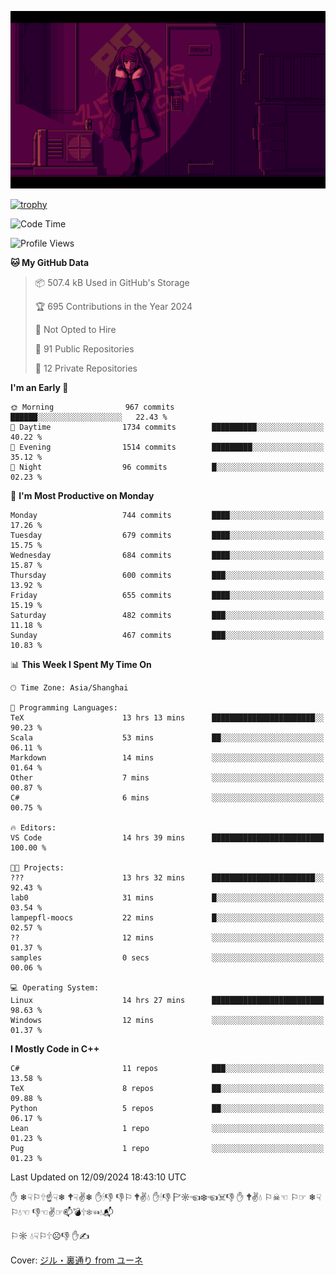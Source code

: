 ![](imgs/main.png)

[![trophy](https://github-profile-trophy.vercel.app/?username=NeilKleistGao&theme=dracula)](https://github.com/ryo-ma/github-profile-trophy)

<!--START_SECTION:waka-->
![Code Time](http://img.shields.io/badge/Code%20Time-1%2C313%20hrs%2045%20mins-blue)

![Profile Views](http://img.shields.io/badge/Profile%20Views-0-blue)

**🐱 My GitHub Data** 

> 📦 507.4 kB Used in GitHub's Storage 
 > 
> 🏆 695 Contributions in the Year 2024
 > 
> 🚫 Not Opted to Hire
 > 
> 📜 91 Public Repositories 
 > 
> 🔑 12 Private Repositories 
 > 
**I'm an Early 🐤** 

```text
🌞 Morning                967 commits         ██████░░░░░░░░░░░░░░░░░░░   22.43 % 
🌆 Daytime                1734 commits        ██████████░░░░░░░░░░░░░░░   40.22 % 
🌃 Evening                1514 commits        █████████░░░░░░░░░░░░░░░░   35.12 % 
🌙 Night                  96 commits          █░░░░░░░░░░░░░░░░░░░░░░░░   02.23 % 
```
📅 **I'm Most Productive on Monday** 

```text
Monday                   744 commits         ████░░░░░░░░░░░░░░░░░░░░░   17.26 % 
Tuesday                  679 commits         ████░░░░░░░░░░░░░░░░░░░░░   15.75 % 
Wednesday                684 commits         ████░░░░░░░░░░░░░░░░░░░░░   15.87 % 
Thursday                 600 commits         ███░░░░░░░░░░░░░░░░░░░░░░   13.92 % 
Friday                   655 commits         ████░░░░░░░░░░░░░░░░░░░░░   15.19 % 
Saturday                 482 commits         ███░░░░░░░░░░░░░░░░░░░░░░   11.18 % 
Sunday                   467 commits         ███░░░░░░░░░░░░░░░░░░░░░░   10.83 % 
```


📊 **This Week I Spent My Time On** 

```text
🕑︎ Time Zone: Asia/Shanghai

💬 Programming Languages: 
TeX                      13 hrs 13 mins      ███████████████████████░░   90.23 % 
Scala                    53 mins             ██░░░░░░░░░░░░░░░░░░░░░░░   06.11 % 
Markdown                 14 mins             ░░░░░░░░░░░░░░░░░░░░░░░░░   01.64 % 
Other                    7 mins              ░░░░░░░░░░░░░░░░░░░░░░░░░   00.87 % 
C#                       6 mins              ░░░░░░░░░░░░░░░░░░░░░░░░░   00.75 % 

🔥 Editors: 
VS Code                  14 hrs 39 mins      █████████████████████████   100.00 % 

🐱‍💻 Projects: 
???                      13 hrs 32 mins      ███████████████████████░░   92.43 % 
lab0                     31 mins             █░░░░░░░░░░░░░░░░░░░░░░░░   03.54 % 
lampepfl-moocs           22 mins             █░░░░░░░░░░░░░░░░░░░░░░░░   02.57 % 
??                       12 mins             ░░░░░░░░░░░░░░░░░░░░░░░░░   01.37 % 
samples                  0 secs              ░░░░░░░░░░░░░░░░░░░░░░░░░   00.06 % 

💻 Operating System: 
Linux                    14 hrs 27 mins      █████████████████████████   98.63 % 
Windows                  12 mins             ░░░░░░░░░░░░░░░░░░░░░░░░░   01.37 % 
```

**I Mostly Code in C++** 

```text
C#                       11 repos            ███░░░░░░░░░░░░░░░░░░░░░░   13.58 % 
TeX                      8 repos             ██░░░░░░░░░░░░░░░░░░░░░░░   09.88 % 
Python                   5 repos             ██░░░░░░░░░░░░░░░░░░░░░░░   06.17 % 
Lean                     1 repo              ░░░░░░░░░░░░░░░░░░░░░░░░░   01.23 % 
Pug                      1 repo              ░░░░░░░░░░░░░░░░░░░░░░░░░   01.23 % 
```




 Last Updated on 12/09/2024 18:43:10 UTC
<!--END_SECTION:waka-->

✋ ❄☟⚐🕆☝☟❄ 🕈☟✌❄ ✋🕯👎 👎⚐ 🕈✌💧 ✋🕯👎 🏱☼☜❄☜☠👎 ✋ 🕈✌💧 ⚐☠☜ ⚐☞ ❄☟⚐💧☜ 👎☜✌☞📫💣🕆❄☜💧📬

⚐☼ 💧☟⚐🕆☹👎 ✋✍

Cover: [ジル・裏通り from ユーネ](https://www.pixiv.net/artworks/62127066)
